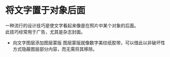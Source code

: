 # 将文字置于对象后面

一种流行的设计技巧是使文字看起来像是在照片中某个对象的后面。  
此技巧经常用于广告，尤其是杂志封面。

+ 向文字图层添加图层蒙版 图层蒙版就像数字美纹纸胶带，可以借此以非破坏性方式隐蔽图层部分内容，而无需将其移除。
